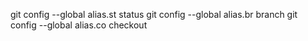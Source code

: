 git config --global alias.st status
git config --global alias.br branch
git config --global alias.co checkout
